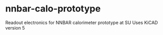 # nnbar-calo-prototype

Readout electronics for NNBAR calorimeter prototype at SU
Uses KiCAD version 5
